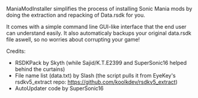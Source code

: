 ManiaModInstaller simplifies the process of installing Sonic Mania mods by doing the extraction and repacking
of Data.rsdk for you.

It comes with a simple command line GUI-like interface that the end user can understand easily. It also automaticaly backups your original data.rsdk
file aswell, so no worries about corrupting your game!


Credits:
- RSDKPack by Skyth (while Sajid/K.T.E2399 and SuperSonic16 helped behind the curtains)
- File name list (data.txt) by Slash (the script pulls it from EyeKey's rsdkv5_extract repo: https://github.com/koolkdev/rsdkv5_extract)
- AutoUpdater code by SuperSonic16
